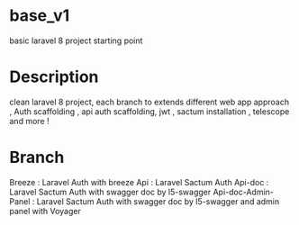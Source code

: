 # base_v1
basic laravel 8 project starting point


# Description
clean laravel 8 project, each branch to extends different web app approach , Auth scaffolding , api auth scaffolding, jwt , sactum installation , telescope and more ! 

# Branch 
Breeze              : Laravel Auth with breeze
Api                 : Laravel Sactum Auth 
Api-doc             : Laravel Sactum Auth with swagger doc by l5-swagger
Api-doc-Admin-Panel : Laravel Sactum Auth with swagger doc by l5-swagger and admin panel with Voyager

